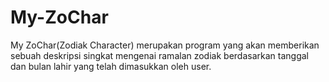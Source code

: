 # My-ZoChar
My ZoChar(Zodiak Character) merupakan program yang akan memberikan sebuah deskripsi singkat mengenai ramalan zodiak berdasarkan tanggal dan bulan lahir yang telah dimasukkan oleh user.
